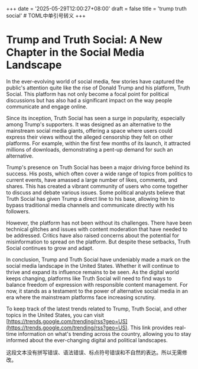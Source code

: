 +++
date = '2025-05-29T12:00:27+08:00'
draft = false
title = 'trump truth social' # TOML中单引号转义
+++

# Trump and Truth Social: A New Chapter in the Social Media Landscape

In the ever-evolving world of social media, few stories have captured the public's attention quite like the rise of Donald Trump and his platform, Truth Social. This platform has not only become a focal point for political discussions but has also had a significant impact on the way people communicate and engage online.

Since its inception, Truth Social has seen a surge in popularity, especially among Trump's supporters. It was designed as an alternative to the mainstream social media giants, offering a space where users could express their views without the alleged censorship they felt on other platforms. For example, within the first few months of its launch, it attracted millions of downloads, demonstrating a pent-up demand for such an alternative.

Trump's presence on Truth Social has been a major driving force behind its success. His posts, which often cover a wide range of topics from politics to current events, have amassed a large number of likes, comments, and shares. This has created a vibrant community of users who come together to discuss and debate various issues. Some political analysts believe that Truth Social has given Trump a direct line to his base, allowing him to bypass traditional media channels and communicate directly with his followers.

However, the platform has not been without its challenges. There have been technical glitches and issues with content moderation that have needed to be addressed. Critics have also raised concerns about the potential for misinformation to spread on the platform. But despite these setbacks, Truth Social continues to grow and adapt.

In conclusion, Trump and Truth Social have undeniably made a mark on the social media landscape in the United States. Whether it will continue to thrive and expand its influence remains to be seen. As the digital world keeps changing, platforms like Truth Social will need to find ways to balance freedom of expression with responsible content management. For now, it stands as a testament to the power of alternative social media in an era where the mainstream platforms face increasing scrutiny. 

To keep track of the latest trends related to Trump, Truth Social, and other topics in the United States, you can visit [https://trends.google.com/trending/rss?geo=US](https://trends.google.com/trending/rss?geo=US). This link provides real-time information on what's trending across the country, allowing you to stay informed about the ever-changing digital and political landscapes.

这段文本没有拼写错误、语法错误、标点符号错误和不自然的表达。所以无需修改。